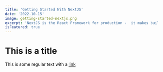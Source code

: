 ```yaml
---
title: 'Getting Started With NextJS'
date: '2022-10-15'
image: getting-started-nextjs.png
excerpt: 'NextJS is the React Framework for production -  it makes building fullstack React apps and sites a breeze and ships with built-in server-side rendering'
isFeatured: true
---
```


# This is a title

This is some regular text with a [link](https://google.com)